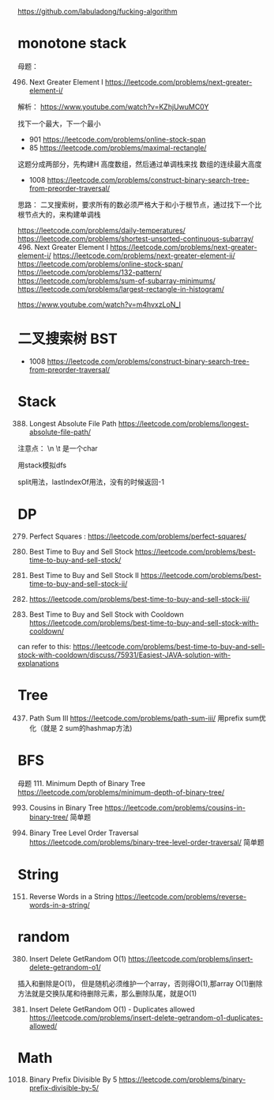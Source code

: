 https://github.com/labuladong/fucking-algorithm
# monotone stack
母题：

496. Next Greater Element I
https://leetcode.com/problems/next-greater-element-i/

解析：
https://www.youtube.com/watch?v=KZhjUwuMC0Y

找下一个最大，下一个最小

- 901 https://leetcode.com/problems/online-stock-span
- 85 https://leetcode.com/problems/maximal-rectangle/

这题分成两部分，先构建H 高度数组，然后通过单调栈来找 数组的连续最大高度

- 1008 https://leetcode.com/problems/construct-binary-search-tree-from-preorder-traversal/

思路： 二叉搜索树，要求所有的数必须严格大于和小于根节点，通过找下一个比根节点大的，来构建单调栈


https://leetcode.com/problems/daily-temperatures/
https://leetcode.com/problems/shortest-unsorted-continuous-subarray/
496. Next Greater Element I
https://leetcode.com/problems/next-greater-element-i/
https://leetcode.com/problems/next-greater-element-ii/
https://leetcode.com/problems/online-stock-span/
https://leetcode.com/problems/132-pattern/
https://leetcode.com/problems/sum-of-subarray-minimums/
https://leetcode.com/problems/largest-rectangle-in-histogram/

https://www.youtube.com/watch?v=m4hvxzLoN_I

# 二叉搜索树 BST
- 1008 https://leetcode.com/problems/construct-binary-search-tree-from-preorder-traversal/

# Stack
388. Longest Absolute File Path https://leetcode.com/problems/longest-absolute-file-path/

注意点： \n \t 是一个char

用stack模拟dfs

split用法，lastIndexOf用法，没有的时候返回-1

# DP

279. Perfect Squares : https://leetcode.com/problems/perfect-squares/

121. Best Time to Buy and Sell Stock
https://leetcode.com/problems/best-time-to-buy-and-sell-stock/

122. Best Time to Buy and Sell Stock II
https://leetcode.com/problems/best-time-to-buy-and-sell-stock-ii/

123. https://leetcode.com/problems/best-time-to-buy-and-sell-stock-iii/

309. Best Time to Buy and Sell Stock with Cooldown
https://leetcode.com/problems/best-time-to-buy-and-sell-stock-with-cooldown/

can refer to this:
https://leetcode.com/problems/best-time-to-buy-and-sell-stock-with-cooldown/discuss/75931/Easiest-JAVA-solution-with-explanations

# Tree
437. Path Sum III https://leetcode.com/problems/path-sum-iii/
用prefix sum优化（就是 2 sum的hashmap方法)



# BFS
母题
111. Minimum Depth of Binary Tree
https://leetcode.com/problems/minimum-depth-of-binary-tree/

993. Cousins in Binary Tree https://leetcode.com/problems/cousins-in-binary-tree/
简单题

102. Binary Tree Level Order Traversal https://leetcode.com/problems/binary-tree-level-order-traversal/
简单题

# String

151. Reverse Words in a String
https://leetcode.com/problems/reverse-words-in-a-string/

# random
380. Insert Delete GetRandom O(1)
https://leetcode.com/problems/insert-delete-getrandom-o1/

插入和删除是O(1)， 但是随机必须维护一个array，否则得O(1),那array O(1)删除方法就是交换队尾和待删除元素，那么删除队尾，就是O(1)

381. Insert Delete GetRandom O(1) - Duplicates allowed
https://leetcode.com/problems/insert-delete-getrandom-o1-duplicates-allowed/

# Math
1018. Binary Prefix Divisible By 5
https://leetcode.com/problems/binary-prefix-divisible-by-5/